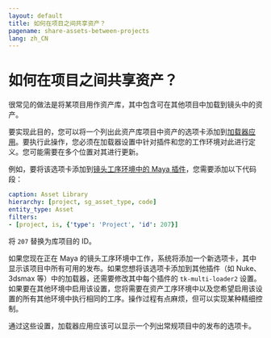 ```yaml
---
layout: default
title: 如何在项目之间共享资产？
pagename: share-assets-between-projects
lang: zh_CN
---
```


# 如何在项目之间共享资产？

很常见的做法是将某项目用作资产库，其中包含可在其他项目中加载到镜头中的资产。

要实现此目的，您可以将一个列出此资产库项目中资产的选项卡添加到[加载器应用](https://developer.shotgridsoftware.com/zh_CN/a4c0a4f1/)。要执行此操作，您必须在加载器设置中针对插件和您的工作环境对此进行定义。您可能需要在多个位置对其进行更新。

例如，要将该选项卡添加到[镜头工序环境中的 Maya 插件](https://github.com/shotgunsoftware/tk-config-default2/blob/e09236bf4b91a6dd79ca5b3ef1258d0eb0afd871/env/includes/settings/tk-multi-loader2.yml#L122)，您需要添加以下代码段：

```yaml
caption: Asset Library
hierarchy: [project, sg_asset_type, code]
entity_type: Asset
filters:
- [project, is, {'type': 'Project', 'id': 207}]
```

将 `207` 替换为库项目的 ID。

如果您现在正在 Maya 的镜头工序环境中工作，系统将添加一个新选项卡，其中显示该项目中所有可用的发布。如果您想将该选项卡添加到其他插件（如 Nuke、3dsmax 等）中的加载器，还需要修改其中每个插件的 `tk-multi-loader2` 设置。如果要在其他环境中启用该设置，您将需要在资产工序环境中以及您希望启用该设置的所有其他环境中执行相同的工序。操作过程有点麻烦，但可以实现某种精细控制。

通过这些设置，加载器应用应该可以显示一个列出常规项目中的发布的选项卡。